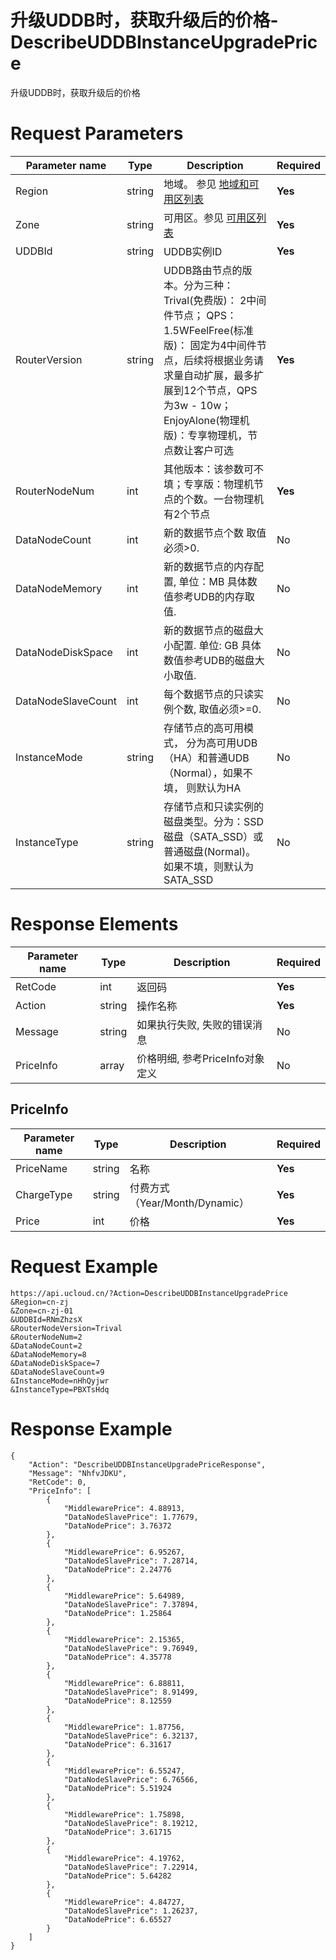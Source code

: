 # 升级UDDB时，获取升级后的价格-DescribeUDDBInstanceUpgradePrice

升级UDDB时，获取升级后的价格

# Request Parameters
|Parameter name|Type|Description|Required|
|---|---|---|---|
|Region|string|地域。 参见 [地域和可用区列表](api/summary/regionlist)|**Yes**|
|Zone|string|可用区。参见 [可用区列表](api/summary/regionlist)|**Yes**|
|UDDBId|string|UDDB实例ID|**Yes**|
|RouterVersion|string|UDDB路由节点的版本。分为三种： Trival(免费版)： 2中间件节点； QPS：1.5WFeelFree(标准版)： 固定为4中间件节点，后续将根据业务请求量自动扩展，最多扩展到12个节点，QPS为3w - 10w；EnjoyAlone(物理机版)：专享物理机，节点数让客户可选|**Yes**|
|RouterNodeNum|int|其他版本：该参数可不填；专享版：物理机节点的个数。一台物理机有2个节点|**Yes**|
|DataNodeCount|int|新的数据节点个数 取值必须>0.|No|
|DataNodeMemory|int|新的数据节点的内存配置, 单位：MB 具体数值参考UDB的内存取值.|No|
|DataNodeDiskSpace|int|新的数据节点的磁盘大小配置. 单位: GB 具体数值参考UDB的磁盘大小取值.|No|
|DataNodeSlaveCount|int|每个数据节点的只读实例个数, 取值必须>=0.|No|
|InstanceMode|string|存储节点的高可用模式， 分为高可用UDB（HA）和普通UDB（Normal），如果不填， 则默认为HA|No|
|InstanceType|string|存储节点和只读实例的磁盘类型。分为：SSD磁盘（SATA_SSD）或普通磁盘(Normal)。 如果不填，则默认为SATA_SSD|No|

# Response Elements
|Parameter name|Type|Description|Required|
|---|---|---|---|
|RetCode|int|返回码|**Yes**|
|Action|string|操作名称|**Yes**|
|Message|string|如果执行失败, 失败的错误消息|No|
|PriceInfo|array|价格明细, 参考PriceInfo对象定义|No|

## PriceInfo
|Parameter name|Type|Description|Required|
|---|---|---|---|
|PriceName|string|名称|**Yes**|
|ChargeType|string|付费方式（Year/Month/Dynamic）|**Yes**|
|Price|int|价格|**Yes**|

# Request Example
```
https://api.ucloud.cn/?Action=DescribeUDDBInstanceUpgradePrice
&Region=cn-zj
&Zone=cn-zj-01
&UDDBId=RNmZhzsX
&RouterNodeVersion=Trival
&RouterNodeNum=2
&DataNodeCount=2
&DataNodeMemory=8
&DataNodeDiskSpace=7
&DataNodeSlaveCount=9
&InstanceMode=nHhQyjwr
&InstanceType=PBXTsHdq
```

# Response Example
```
{
    "Action": "DescribeUDDBInstanceUpgradePriceResponse", 
    "Message": "NhfvJDKU", 
    "RetCode": 0, 
    "PriceInfo": [
        {
            "MiddlewarePrice": 4.88913, 
            "DataNodeSlavePrice": 1.77679, 
            "DataNodePrice": 3.76372
        }, 
        {
            "MiddlewarePrice": 6.95267, 
            "DataNodeSlavePrice": 7.28714, 
            "DataNodePrice": 2.24776
        }, 
        {
            "MiddlewarePrice": 5.64989, 
            "DataNodeSlavePrice": 7.37894, 
            "DataNodePrice": 1.25864
        }, 
        {
            "MiddlewarePrice": 2.15365, 
            "DataNodeSlavePrice": 9.76949, 
            "DataNodePrice": 4.35778
        }, 
        {
            "MiddlewarePrice": 6.88811, 
            "DataNodeSlavePrice": 8.91499, 
            "DataNodePrice": 8.12559
        }, 
        {
            "MiddlewarePrice": 1.87756, 
            "DataNodeSlavePrice": 6.32137, 
            "DataNodePrice": 6.31617
        }, 
        {
            "MiddlewarePrice": 6.55247, 
            "DataNodeSlavePrice": 6.76566, 
            "DataNodePrice": 5.51924
        }, 
        {
            "MiddlewarePrice": 1.75898, 
            "DataNodeSlavePrice": 8.19212, 
            "DataNodePrice": 3.61715
        }, 
        {
            "MiddlewarePrice": 4.19762, 
            "DataNodeSlavePrice": 7.22914, 
            "DataNodePrice": 5.64282
        }, 
        {
            "MiddlewarePrice": 4.84727, 
            "DataNodeSlavePrice": 1.26237, 
            "DataNodePrice": 6.65527
        }
    ]
}
```

